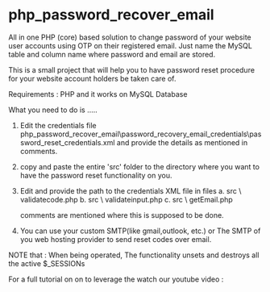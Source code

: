 # php_password_recover_email
All in one PHP (core) based solution to change password of your website user accounts using OTP on their registered email. Just name the MySQL table and column name where password and email are stored.

This is a small project that will help you to have password reset procedure for your website account holders be taken care of.

Requirements : PHP and it works on MySQL Database

What you need to do is .....

1. Edit the credentials file 
   php_password_recover_email\password_recovery_email_credentials\password_reset_credentials.xml
   and provide the details as mentioned in comments.

2. copy and paste the entire 'src' folder to the directory where you want to have the password reset functionality on you.

3. Edit and provide the path to the credentials XML file in files 
   a. src \ validatecode.php
   b. src \ validateinput.php
   c. src \ getEmail.php
   
   comments are mentioned where this is supposed to be done.
   
 4. You can use your custom SMTP(like gmail,outlook, etc.) or The SMTP of you web hosting provider to send reset codes over email.

NOTE that : When being operated, The functionality unsets and destroys all the active $_SESSIONs 

For a full tutorial on on to leverage the watch our youtube video :
